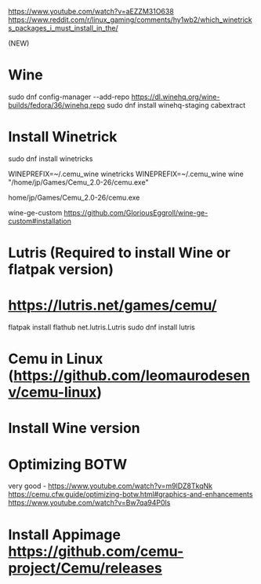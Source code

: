 https://www.youtube.com/watch?v=aEZZM31O638
https://www.reddit.com/r/linux_gaming/comments/hy1wb2/which_winetricks_packages_i_must_install_in_the/

(NEW)

# Wine
  sudo dnf config-manager --add-repo https://dl.winehq.org/wine-builds/fedora/36/winehq.repo
  sudo dnf install winehq-staging cabextract

# Install Winetrick 
  sudo dnf install winetricks

  WINEPREFIX=~/.cemu_wine winetricks
  WINEPREFIX=~/.cemu_wine wine "/home/jp/Games/Cemu_2.0-26/cemu.exe"




home/jp/Games/Cemu_2.0-26/cemu.exe



wine-ge-custom
https://github.com/GloriousEggroll/wine-ge-custom#installation




# Lutris (Required to install Wine or flatpak version)
# https://lutris.net/games/cemu/
  flatpak install flathub net.lutris.Lutris
  sudo dnf install lutris
  
  
  
# Cemu in Linux (https://github.com/leomaurodesenv/cemu-linux)
# Install Wine version


# Optimizing BOTW 
  very good - https://www.youtube.com/watch?v=m9lDZ8TkqNk
  https://cemu.cfw.guide/optimizing-botw.html#graphics-and-enhancements
  https://www.youtube.com/watch?v=Bw7qa94P0ls
  
  
  # Install Appimage https://github.com/cemu-project/Cemu/releases
